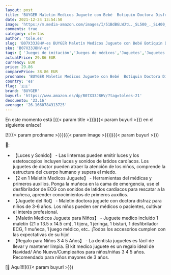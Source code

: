 ```yaml
---
layout: post
title: 'BUYGER Maletin Medicos Juguete con Bebé  Botiquin Doctora Disfraz Kit Enfermera con Luces y Sonidos Juegos de rol Regalos para Niños Niña 3 4 5 Años  Rosa '
date: 2021-12-24 13:54:50
image: 'https://m.media-amazon.com/images/I/51BdBGLWJtL._SL500_._SL400_.jpg'
comments: true
category: ofertas
author: 'tole.es'
slug: 'B07X33J8HV-es BUYGER Maletin Medicos Juguete con Bebé Botiquin Doctora...'
sku: 'B07X33J8HV-es'
tags: [ 'Juegos de imitación','Juegos de médicos','Juguetes','Juguetes y juegos','bebé','buyger', ]
actualPrice: 29.86 EUR
currency: EUR
price: 29.86
comparePrice: 38.86 EUR
prodname: 'BUYGER Maletin Medicos Juguete con Bebé  Botiquin Doctora Disfraz Kit Enfermera con Luces y Sonidos Juegos de rol Regalos para Niños Niña 3 4 5 Años  Rosa '
country: 'es'
flag: '🇪🇸'
brand: 'BUYGER'
buyurl: 'https://www.amazon.es/dp/B07X33J8HV/?tag=tolees-21'
descuento: '23.16'
average: '26.1660784313725'
---
```


En este momento está [{{< param title >}}]({{< param buyurl >}}) en el siguiente enlace!

[![{{< param prodname >}}]({{< param image >}})]({{< param buyurl >}})

🔎:

- 【Luces y Sonido】 - Las linternas pueden emitir luces y los estetoscopios incluyen luces y sonidos de latidos cardíacos. Los juguetes de doctor pueden atraer la atención de los niños, comprende la estructura del cuerpo humano y supera el miedo.
- 【2 en 1 Maletin Medicos Juguete】 - Herramientas del médicas y primeros auxilios. Ponga la muñeca en la cama de emergencia, use el desfibrilador de ECG con sonidos de latidos cardíacos para rescatar a la muñeca, aprender conocimientos de primeros auxilios.
- 【Juguete del Rol】 - Maletin doctora juguete con doctora disfraz para niños de 3-6 años. Los niños pueden ser médicos o pacientes, cultivar el interés profesional.
- 【Maletin Medicos Juguete para Niños】 - Juguete medico incluido 1 maletín (21 x 13.5 x 14.5 cm), 1 tijera, 1 jeringa, 1 bisturí, 1 desfibrilador ECG, 1 muñeca, 1 juego médico, etc.. ¡Todos los accesorios cumplen con las expectativas de su hijo!
- 【Regalo para Niños 3 4 5 Años】 - La dentista juguetes es fácil de llevar y mantener limpia. El kit medico juguete es un regalo ideal de Navidad/ Año Nuevo/Cumpleaños para niños/niñas 3 4 5 años. Recomendado para niños mayores de 3 años.

[🛒 Aquí!!!]({{< param buyurl >}})
